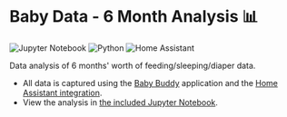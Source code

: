 # Baby Data - 6 Month Analysis :bar_chart:

![Jupyter Notebook](https://img.shields.io/badge/jupyter-%23FA0F00.svg?style=for-the-badge&logo=jupyter&logoColor=white) ![Python](https://img.shields.io/badge/python-3670A0?style=for-the-badge&logo=python&logoColor=ffdd54) ![Home Assistant](https://img.shields.io/badge/home%20assistant-%2341BDF5.svg?style=for-the-badge&logo=home-assistant&logoColor=white)

Data analysis of 6 months' worth of feeding/sleeping/diaper data.

* All data is captured using the [Baby Buddy](https://github.com/babybuddy/babybuddy) application and the [Home Assistant integration](https://github.com/jcgoette/baby_buddy_homeassistant).
* View the analysis in [the included Jupyter Notebook](baby_data.ipynb).
